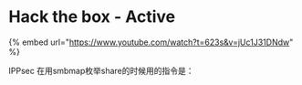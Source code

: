 # Hack the box - Active

{% embed url="https://www.youtube.com/watch?t=623s&v=jUc1J31DNdw" %}

IPPsec 在用smbmap枚举share的时候用的指令是：
